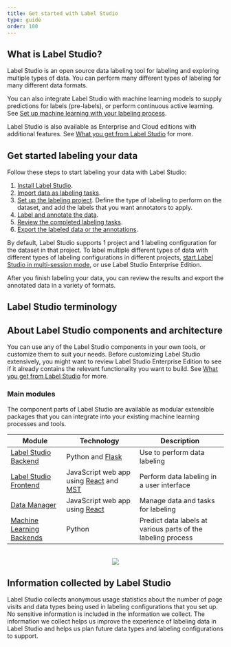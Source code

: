 ```yaml
---
title: Get started with Label Studio
type: guide
order: 100
---
```


## What is Label Studio?

Label Studio is an open source data labeling tool for labeling and exploring multiple types of data. You can perform many different types of labeling for many different data formats. 

You can also integrate Label Studio with machine learning models to supply predictions for labels (pre-labels), or perform continuous active learning. See [Set up machine learning with your labeling process](ml.html). 

Label Studio is also available as Enterprise and Cloud editions with additional features. See [What you get from Label Studio]() for more. 


## Get started labeling your data

Follow these steps to start labeling your data with Label Studio: 

1. [Install Label Studio](install.html).
2. [Import data as labeling tasks](tasks.html). 
3. [Set up the labeling project](setup.html). Define the type of labeling to perform on the dataset, and add the labels that you want annotators to apply. 
4. [Label and annotate the data](labeling.html).
5. [Review the completed labeling tasks]().
6. [Export the labeled data or the annotations](export.html).

By default, Label Studio supports 1 project and 1 labeling configuration for the dataset in that project. To label multiple different types of data with different types of labeling configurations in different projects, [start Label Studio in multi-session mode](install.html#Multisession-mode), or use Label Studio Enterprise Edition. 

After you finish labeling your data, you can review the results and export the annotated data in a variety of formats. 

## Label Studio terminology







## About Label Studio components and architecture
You can use any of the Label Studio components in your own tools, or customize them to suit your needs. Before customizing Label Studio extensively, you might want to review Label Studio Enterprise Edition to see if it already contains the relevant functionality you want to build. See [What you get from Label Studio]() for more. 

### Main modules

The component parts of Label Studio are available as modular extensible packages that you can integrate into your existing machine learning processes and tools. 

| Module | Technology | Description |
| --- | --- | --- | 
| [Label Studio Backend](https://github.com/heartexlabs/label-studio/) | Python and [Flask](https://github.com/pallets/flask) | Use to perform data labeling | 
| [Label Studio Frontend](https://github.com/heartexlabs/label-studio-frontend) | JavaScript web app using [React](https://reactjs.org/) and [MST](https://github.com/mobxjs/mobx-state-tree) | Perform data labeling in a user interface |
| [Data Manager](https://github.com/heartexlabs/dm2) | JavaScript web app using [React](https://reactjs.org/) | Manage data and tasks for labeling |
| [Machine Learning Backends](https://github.com/heartexlabs/label-studio/tree/master/label_studio/ml) | Python | Predict data labels at various parts of the labeling process |

<br>
<div style="margin:auto; text-align:center;"><img src="/images/ls-modules-scheme.png" style="opacity: 0.8"/></div>
<!--update to include data manager--> 

## Information collected by Label Studio

Label Studio collects anonymous usage statistics about the number of page visits and data types being used in labeling configurations that you set up. No sensitive information is included in the information we collect. The information we collect helps us improve the experience of labeling data in Label Studio and helps us plan future data types and labeling configurations to support.


